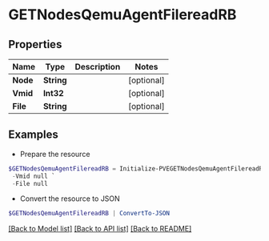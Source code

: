 # GETNodesQemuAgentFilereadRB
## Properties

Name | Type | Description | Notes
------------ | ------------- | ------------- | -------------
**Node** | **String** |  | [optional] 
**Vmid** | **Int32** |  | [optional] 
**File** | **String** |  | [optional] 

## Examples

- Prepare the resource
```powershell
$GETNodesQemuAgentFilereadRB = Initialize-PVEGETNodesQemuAgentFilereadRB  -Node null `
 -Vmid null `
 -File null
```

- Convert the resource to JSON
```powershell
$GETNodesQemuAgentFilereadRB | ConvertTo-JSON
```

[[Back to Model list]](../README.md#documentation-for-models) [[Back to API list]](../README.md#documentation-for-api-endpoints) [[Back to README]](../README.md)

